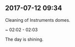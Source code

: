 
## 2017-07-12 09:34

[//]: # (Keywords: #cleaning)

Cleaning of Instruments domes.

~ 02:02 - 02:03 

The day is shining.

